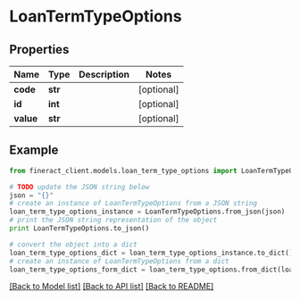 # LoanTermTypeOptions


## Properties

Name | Type | Description | Notes
------------ | ------------- | ------------- | -------------
**code** | **str** |  | [optional] 
**id** | **int** |  | [optional] 
**value** | **str** |  | [optional] 

## Example

```python
from fineract_client.models.loan_term_type_options import LoanTermTypeOptions

# TODO update the JSON string below
json = "{}"
# create an instance of LoanTermTypeOptions from a JSON string
loan_term_type_options_instance = LoanTermTypeOptions.from_json(json)
# print the JSON string representation of the object
print LoanTermTypeOptions.to_json()

# convert the object into a dict
loan_term_type_options_dict = loan_term_type_options_instance.to_dict()
# create an instance of LoanTermTypeOptions from a dict
loan_term_type_options_form_dict = loan_term_type_options.from_dict(loan_term_type_options_dict)
```
[[Back to Model list]](../README.md#documentation-for-models) [[Back to API list]](../README.md#documentation-for-api-endpoints) [[Back to README]](../README.md)


